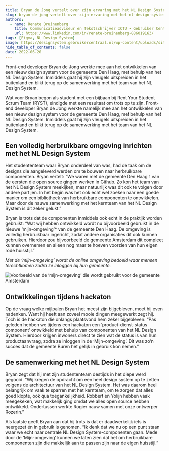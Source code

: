 ```yaml
---
title: Bryan de Jong vertelt over zijn ervaring met het NL Design System
slug: bryan-de-jong-vertelt-over-zijn-ervaring-met-het-nl-design-system
authors:
  - name: Renate Bruinenberg
    title: Communicatieadviseur en Tekstschrijver ICTU • Gebruiker Centraal
    url: https://www.linkedin.com/in/renate-bruinenberg-886019163/
tags: [Figma, NL Design System]
image: https://designsystem.gebruikercentraal.nl/wp-content/uploads/sites/26/2022/06/Bryan-de-Jong.jpeg
hide_table_of_contents: false
date: 2022-06-20
---
```


Front-end developer Bryan de Jong werkte mee aan het ontwikkelen van een nieuw design system voor de gemeente Den Haag, met behulp van het NL Design System. Inmiddels gaat hij zijn vleugels uitspreiden in het buitenland en blikt terug op de samenwerking met het team van het NL Design System.

<!-- truncate -->

Wat voor Bryan begon als student met een bijbaan bij Rent Your Student Scrum Team (RYST), eindigde met een resultaat om trots op te zijn. Front-end developer Bryan de Jong werkte namelijk mee aan het ontwikkelen van een nieuw design system voor de gemeente Den Haag, met behulp van het NL Design System. Inmiddels gaat hij zijn vleugels uitspreiden in het buitenland en blikt terug op de samenwerking met het team van het NL Design System.

## Een volledig herbruikbare omgeving inrichten met het NL Design System

Het studententeam waar Bryan onderdeel van was, had de taak om de designs die aangeleverd werden om te bouwen naar herbruikbare componenten. Bryan vertelt: “We waren met de gemeente Den Haag 1 van de eersten die open source gingen werken in Github. Zo kon het team van het NL Design System meekijken, maar natuurlijk was dit ook te volgen door andere partijen. In het begin was het ook echt wel zoeken naar een goede manier om een bibliotheek van herbruikbare componenten te ontwikkelen. Maar door de nauwe samenwerking met het kernteam van het NL Design System is dit zeker gelukt.”

Bryan is trots dat de componenten inmiddels ook echt in de praktijk worden gebruikt: “Wat wij hebben ontwikkeld wordt nu bijvoorbeeld gebruikt in de nieuwe ‘mijn-omgeving’\* van de gemeente Den Haag. De omgeving is volledig herbruikbaar ingericht, zodat andere organisaties dit ook kunnen gebruiken. Hierdoor zou bijvoorbeeld de gemeente Amsterdam dit compleet kunnen overnemen en alleen nog maar te hoeven voorzien van hun eigen rode huisstijl.”

_Met de ‘mijn-omgeving’ wordt de online omgeving bedoeld waar mensen terechtkomen zodra ze inloggen bij hun gemeente._

![Voorbeeld van de ‘mijn-omgeving’ die wordt gebruikt voor de gemeente Amsterdam](https://designsystem.gebruikercentraal.nl/wp-content/uploads/sites/26/2022/06/Voorbeeld-mijn-omgeving-NLDS-1-2048x1354.png)

## Ontwikkelingen tijdens hackaton

Op de vraag welke mijlpalen Bryan het meest zijn bijgebleven, moet hij even nadenken. Want hij heeft aan zoveel mooie dingen meegewerkt zegt hij. Toch is de hackaton die onlangs plaatsvond hem zeker bijgebleven: “Pas geleden hebben we tijdens een hackaton een ‘product-dienst-status component’ ontwikkeld met behulp van componenten van het NL Design System. Hierdoor krijgen inwoners direct te zien wat de status is van hun productaanvraag, zodra ze inloggen in de ‘Mijn-omgeving’. Dit was zo’n succes dat de gemeente Buren het gelijk in gebruik kon nemen.”

## De samenwerking met het NL Design System

Bryan zegt dat hij met zijn studententeam destijds in het diepe werd gegooid. “Wij kregen de opdracht om een heel design system op te zetten volgens de architectuur van het NL Design System. Het was daarom heel belangrijk om vaak te sparren met het kernteam, om te zorgen dat alles goed klopte, ook qua toegankelijkheid. Robbert en Yolijn hebben vaak meegekeken, wat makkelijk ging omdat we alles open source hebben ontwikkeld. Ondertussen werkte Rogier nauw samen met onze ontwerper Rozerin.”

Als laatste geeft Bryan aan dat hij trots is dat er daadwerkelijk iets is neergezet én in gebruik is genomen. “Ik denk dat we nu op een punt staan waar we echt naar centrale NL Design System-componenten gaan. Mede door de ‘Mijn-omgeving’ kunnen we laten zien dat het om herbruikbare componenten zijn die makkelijk aan te passen zijn naar de eigen huisstijl.”
